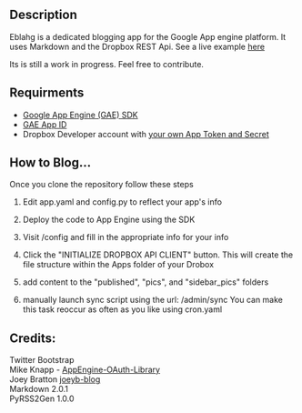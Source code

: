 ## Description

Eblahg is a dedicated blogging app for the Google App engine platform.  It uses Markdown and the Dropbox REST Api.  See a live example [here](http://eblahm.appspot.com)

Its is still a work in progress. Feel free to contribute.

## Requirments

- [Google App Engine (GAE) SDK](https://developers.google.com/appengine/downloads)
- [GAE App ID](https://appengine.google.com/)
- Dropbox Developer account with [your own App Token and Secret](https://www.dropbox.com/developers/apps)

## How to Blog...
Once you clone the repository follow these steps

1. Edit app.yaml and config.py to reflect your app's info

2. Deploy the code to App Engine using the SDK

3. Visit /config and fill in the appropriate info for your info

4. Click the "INITIALIZE DROPBOX API CLIENT" button.  This will create the file structure within the Apps folder of your Drobox

5. add content to the "published", "pics", and "sidebar_pics" folders

6. manually launch sync script using the url: /admin/sync
You can make this task reoccur as often as you like using cron.yaml


## Credits:
Twitter Bootstrap  
Mike Knapp - [AppEngine-OAuth-Library](https://github.com/mikeknapp/AppEngine-OAuth-Library)  
Joey Bratton [joeyb-blog](https://github.com/joeyb/joeyb-blog)  
Markdown 2.0.1  
PyRSS2Gen 1.0.0  

